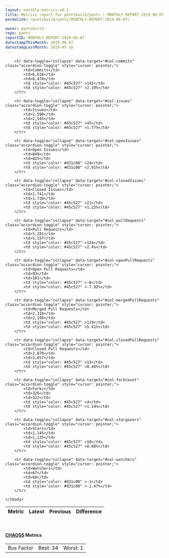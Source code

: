 ```yaml
---
layout: monthly-metrics-v0.1
title: Metrics report for pantsbuild/pants | MONTHLY-REPORT-2019-06-07 | 2019-06-07
permalink: /pantsbuild/pants/MONTHLY-REPORT-2019-06-07/

owner: pantsbuild
repo: pants
reportID: MONTHLY-REPORT-2019-06-07
datestampThisMonth: 2019-06-07
datestampLastMonth: 2019-05-10
---
```



<table class="table table-condensed" style="border-collapse:collapse;">
    <thead>
    <tr>
        <th>Metric</th>
        <th>Latest</th>
        <th>Previous</th>
        <th colspan="2" style="text-align: center;">Difference</th>
    </tr>
    </thead>
    <tbody>

        <tr data-toggle="collapse" data-target="#col-commits" class="accordion-toggle" style="cursor: pointer;">
            <td>Commits</td>
            <td>6,616</td>
            <td>6,474</td>
            <td style="color: #45c527" >142</td>
            <td style="color: #45c527" >2.19%</td>
        </tr>
        
        <tr data-toggle="collapse" data-target="#col-issues" class="accordion-toggle" style="cursor: pointer;">
            <td>Issues</td>
            <td>2,590</td>
            <td>2,545</td>
            <td style="color: #45c527" >45</td>
            <td style="color: #45c527" >1.77%</td>
        </tr>
        
        <tr data-toggle="collapse" data-target="#col-openIssues" class="accordion-toggle" style="cursor: pointer;">
            <td>Open Issues</td>
            <td>849</td>
            <td>825</td>
            <td style="color: #d31c08" >24</td>
            <td style="color: #d31c08" >2.91%</td>
        </tr>
        
        <tr data-toggle="collapse" data-target="#col-closedIssues" class="accordion-toggle" style="cursor: pointer;">
            <td>Closed Issues</td>
            <td>1,741</td>
            <td>1,720</td>
            <td style="color: #45c527" >21</td>
            <td style="color: #45c527" >1.22%</td>
        </tr>
        
        <tr data-toggle="collapse" data-target="#col-pullRequests" class="accordion-toggle" style="cursor: pointer;">
            <td>Pull Requests</td>
            <td>5,281</td>
            <td>5,157</td>
            <td style="color: #45c527" >124</td>
            <td style="color: #45c527" >2.4%</td>
        </tr>
        
        <tr data-toggle="collapse" data-target="#col-openPullRequests" class="accordion-toggle" style="cursor: pointer;">
            <td>Open Pull Requests</td>
            <td>93</td>
            <td>101</td>
            <td style="color: #45c527" >-8</td>
            <td style="color: #45c527" >-7.92%</td>
        </tr>
        
        <tr data-toggle="collapse" data-target="#col-mergedPullRequests" class="accordion-toggle" style="cursor: pointer;">
            <td>Merged Pull Requests</td>
            <td>2,318</td>
            <td>2,199</td>
            <td style="color: #45c527" >119</td>
            <td style="color: #45c527" >5.41%</td>
        </tr>
        
        <tr data-toggle="collapse" data-target="#col-closedPullRequests" class="accordion-toggle" style="cursor: pointer;">
            <td>Closed Pull Requests</td>
            <td>2,870</td>
            <td>2,857</td>
            <td style="color: #45c527" >13</td>
            <td style="color: #45c527" >0.46%</td>
        </tr>
        
        <tr data-toggle="collapse" data-target="#col-forkCount" class="accordion-toggle" style="cursor: pointer;">
            <td>Forks</td>
            <td>326</td>
            <td>322</td>
            <td style="color: #45c527" >4</td>
            <td style="color: #45c527" >1.24%</td>
        </tr>
        
        <tr data-toggle="collapse" data-target="#col-stargazers" class="accordion-toggle" style="cursor: pointer;">
            <td>Stars</td>
            <td>1,145</td>
            <td>1,135</td>
            <td style="color: #45c527" >10</td>
            <td style="color: #45c527" >0.88%</td>
        </tr>
        
        <tr data-toggle="collapse" data-target="#col-watchers" class="accordion-toggle" style="cursor: pointer;">
            <td>Watchers</td>
            <td>67</td>
            <td>68</td>
            <td style="color: #d31c08" >-1</td>
            <td style="color: #d31c08" >-1.47%</td>
        </tr>
        
    </tbody>
</table>
<br>
<h4><a target="_blank" href="https://chaoss.community/">CHAOSS</a> Metrics</h4>

<table class="table table-condensed" style="border-collapse:collapse;">
    <tbody>
        <td>Bus Factor</td>
        <td>Best: 34</td>
        <td>Worst: 1</td>
    </tbody>
</table>
